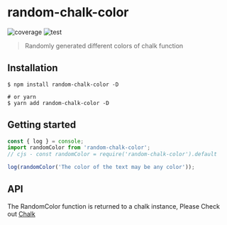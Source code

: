 # random-chalk-color

![coverage](https://img.shields.io/badge/coverage-98.01%25-green) ![test](https://img.shields.io/badge/passed-tests-blue)

> Randomly generated different colors of chalk function

## Installation

```shell
$ npm install random-chalk-color -D

# or yarn
$ yarn add random-chalk-color -D
```

## Getting started

```javascript
const { log } = console;
import randomColor from 'random-chalk-color';
// cjs - const randomColor = require('random-chalk-color').default

log(randomColor('The color of the text may be any color'));
```

## API

The RandomColor function is returned to a chalk instance, Please Check out [Chalk](https://www.npmjs.com/package/chalk)
